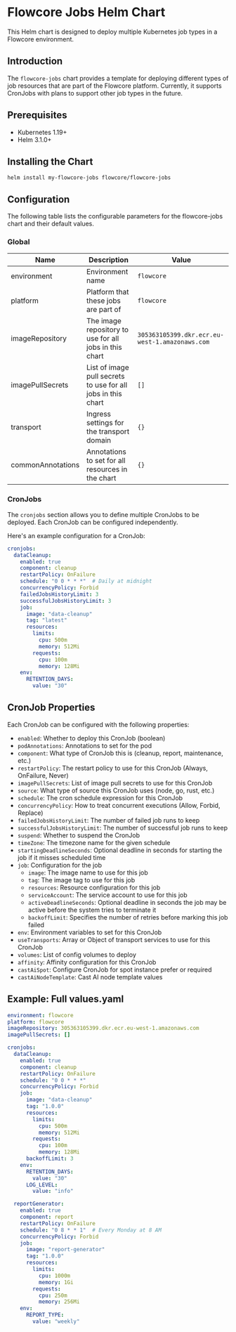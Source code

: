 # Flowcore Jobs Helm Chart

This Helm chart is designed to deploy multiple Kubernetes job types in a Flowcore environment.

## Introduction

The `flowcore-jobs` chart provides a template for deploying different types of job resources that are part of the Flowcore platform. Currently, it supports CronJobs with plans to support other job types in the future.

## Prerequisites

- Kubernetes 1.19+
- Helm 3.1.0+

## Installing the Chart

```console
helm install my-flowcore-jobs flowcore/flowcore-jobs
```

## Configuration

The following table lists the configurable parameters for the flowcore-jobs chart and their default values.

### Global

| Name | Description | Value |
| ---- | ----------- | ----- |
| environment | Environment name | `flowcore` |
| platform | Platform that these jobs are part of | `flowcore` |
| imageRepository | The image repository to use for all jobs in this chart | `305363105399.dkr.ecr.eu-west-1.amazonaws.com` |
| imagePullSecrets | List of image pull secrets to use for all jobs in this chart | `[]` |
| transport | Ingress settings for the transport domain | `{}` |
| commonAnnotations | Annotations to set for all resources in the chart | `{}` |

### CronJobs

The `cronjobs` section allows you to define multiple CronJobs to be deployed. Each CronJob can be configured independently.

Here's an example configuration for a CronJob:

```yaml
cronjobs:
  dataCleanup:
    enabled: true
    component: cleanup
    restartPolicy: OnFailure
    schedule: "0 0 * * *"  # Daily at midnight
    concurrencyPolicy: Forbid
    failedJobsHistoryLimit: 3
    successfulJobsHistoryLimit: 3
    job:
      image: "data-cleanup"
      tag: "latest"
      resources:
        limits:
          cpu: 500m
          memory: 512Mi
        requests:
          cpu: 100m
          memory: 128Mi
    env:
      RETENTION_DAYS:
        value: "30"
```

## CronJob Properties

Each CronJob can be configured with the following properties:

- `enabled`: Whether to deploy this CronJob (boolean)
- `podAnnotations`: Annotations to set for the pod
- `component`: What type of CronJob this is (cleanup, report, maintenance, etc.)
- `restartPolicy`: The restart policy to use for this CronJob (Always, OnFailure, Never)
- `imagePullSecrets`: List of image pull secrets to use for this CronJob
- `source`: What type of source this CronJob uses (node, go, rust, etc.)
- `schedule`: The cron schedule expression for this CronJob
- `concurrencyPolicy`: How to treat concurrent executions (Allow, Forbid, Replace)
- `failedJobsHistoryLimit`: The number of failed job runs to keep
- `successfulJobsHistoryLimit`: The number of successful job runs to keep
- `suspend`: Whether to suspend the CronJob
- `timeZone`: The timezone name for the given schedule
- `startingDeadlineSeconds`: Optional deadline in seconds for starting the job if it misses scheduled time
- `job`: Configuration for the job
  - `image`: The image name to use for this job
  - `tag`: The image tag to use for this job
  - `resources`: Resource configuration for this job
  - `serviceAccount`: The service account to use for this job
  - `activeDeadlineSeconds`: Optional deadline in seconds the job may be active before the system tries to terminate it
  - `backoffLimit`: Specifies the number of retries before marking this job failed
- `env`: Environment variables to set for this CronJob
- `useTransports`: Array or Object of transport services to use for this CronJob
- `volumes`: List of config volumes to deploy
- `affinity`: Affinity configuration for this CronJob
- `castAiSpot`: Configure CronJob for spot instance prefer or required
- `castAiNodeTemplate`: Cast AI node template values

## Example: Full values.yaml

```yaml
environment: flowcore
platform: flowcore
imageRepository: 305363105399.dkr.ecr.eu-west-1.amazonaws.com
imagePullSecrets: []

cronjobs:
  dataCleanup:
    enabled: true
    component: cleanup
    restartPolicy: OnFailure
    schedule: "0 0 * * *"
    concurrencyPolicy: Forbid
    job:
      image: "data-cleanup"
      tag: "1.0.0"
      resources:
        limits:
          cpu: 500m
          memory: 512Mi
        requests:
          cpu: 100m
          memory: 128Mi
      backoffLimit: 3
    env:
      RETENTION_DAYS:
        value: "30"
      LOG_LEVEL:
        value: "info"

  reportGenerator:
    enabled: true
    component: report
    restartPolicy: OnFailure
    schedule: "0 8 * * 1"  # Every Monday at 8 AM
    concurrencyPolicy: Forbid
    job:
      image: "report-generator"
      tag: "1.0.0"
      resources:
        limits:
          cpu: 1000m
          memory: 1Gi
        requests:
          cpu: 250m
          memory: 256Mi
    env:
      REPORT_TYPE:
        value: "weekly"
``` 